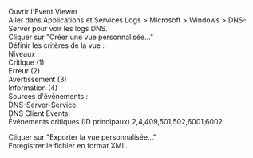 Ouvrir l'Event Viewer   
Aller dans Applications et Services Logs > Microsoft > Windows > DNS-Server pour voir les logs DNS.  
Cliquer sur "Créer une vue personnalisée..."   
Définir les critères de la vue :   
Niveaux :   
Critique (1)   
Erreur (2)   
Avertissement (3)   
Information (4)   
Sources d'événements :   
DNS-Server-Service  
DNS Client Events  
Événements critiques (ID principaux)
2,4,409,501,502,6001,6002

Cliquer sur "Exporter la vue personnalisée..."  
Enregistrer le fichier en format XML.  

